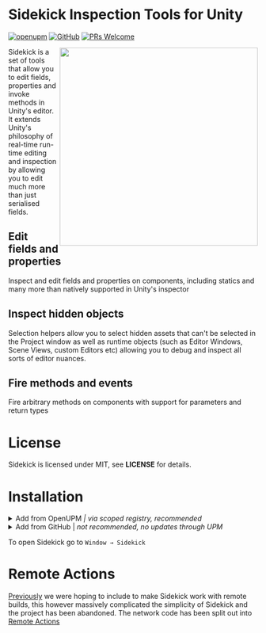 # Sidekick Inspection Tools for Unity

[![openupm](https://img.shields.io/npm/v/com.sabresaurus.sidekick?label=openupm&registry_uri=https://package.openupm.com)](https://openupm.com/packages/com.sabresaurus.sidekick/) [![GitHub](https://img.shields.io/github/license/sabresaurus/Sidekick)](https://github.com/sabresaurus/Sidekick/blob/master/LICENSE.md) [![PRs Welcome](https://img.shields.io/badge/PRs-welcome-blue.svg)](http://makeapullrequest.com)

<img align="right" src="https://user-images.githubusercontent.com/17784523/126076796-cfd27caf-ee21-4a64-9a73-d45bd83a50b5.png" width="400" />

Sidekick is a set of tools that allow you to edit fields, properties and invoke methods in Unity's editor. It extends Unity's philosophy of real-time run-time editing and inspection by allowing you to edit much more than just serialised fields.

## Edit fields and properties 
Inspect and edit fields and properties on components, including statics and many more than natively supported in Unity's inspector

## Inspect hidden objects

Selection helpers allow you to select hidden assets that can't be selected in the Project window as well as runtime objects (such as Editor Windows, Scene Views, custom Editors etc) allowing you to debug and inspect all sorts of editor nuances.

## Fire methods and events

Fire arbitrary methods on components with support for parameters and return types

# License

Sidekick is licensed under MIT, see **LICENSE** for details.

# Installation

<details>
<summary>Add from OpenUPM <em>| via scoped registry, recommended</em></summary>

This package is available on OpenUPM: https://openupm.com/packages/com.sabresaurus.sidekick

To add it the package to your project:

- open `Edit/Project Settings/Package Manager`
- add a new Scoped Registry:
  ```
  Name: OpenUPM
  URL:  https://package.openupm.com/
  Scope(s): com.sabresaurus
  ```
- click <kbd>Save</kbd>
- open Package Manager
- click <kbd>+</kbd>
- select <kbd>Add from Git URL</kbd>
- paste `com.sabresaurus.sidekick`
- click <kbd>Add</kbd>
</details>

<details>
<summary>Add from GitHub | <em>not recommended, no updates through UPM</em></summary>

You can also add it directly from GitHub on Unity 2020.3+. Note that you won't be able to receive updates through Package Manager this way, you'll have to update manually.

- open Package Manager
- click <kbd>+</kbd>
- select <kbd>Add from Git URL</kbd>
- paste `https://github.com/sabresaurus/Sidekick.git`
- click <kbd>Add</kbd>  
**or**  
- Edit your `Packages/manifest.json` file to contain `"com.sabresaurus.sidekick": "https://github.com/sabresaurus/Sidekick.git"`,
  
To update the package with new changes, remove the lock from the `Packages/packages-lock.json` file.
</details>

To open Sidekick go to `Window → Sidekick`

# Remote Actions

[Previously](https://github.com/sabresaurus/Sidekick/tree/pre-remote-removal) we were hoping to include to make Sidekick work with remote builds, this however massively complicated the simplicity of Sidekick and the project has been abandoned. The network code has been split out into [Remote Actions](https://github.com/sabresaurus/Remote-Actions)
